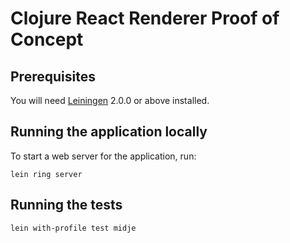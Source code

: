# Clojure React Renderer Proof of Concept

## Prerequisites

You will need [Leiningen][] 2.0.0 or above installed.

[leiningen]: https://github.com/technomancy/leiningen

## Running the application locally

To start a web server for the application, run:

    lein ring server

## Running the tests

    lein with-profile test midje

